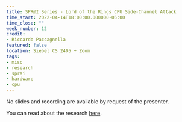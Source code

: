 ```yaml
---
title: SPR@I Series - Lord of the Rings CPU Side-Channel Attack
time_start: 2022-04-14T18:00:00.000000-05:00
time_close: ""
week_number: 12
credit:
- Riccardo Paccagnella
featured: false
location: Siebel CS 2405 + Zoom
tags:
- misc
- research
- sprai
- hardware
- cpu
---
```

No slides and recording are available by request of the presenter.

You can read about the research [here](https://www.theregister.com/2021/03/08/intel_ring_flaw/).